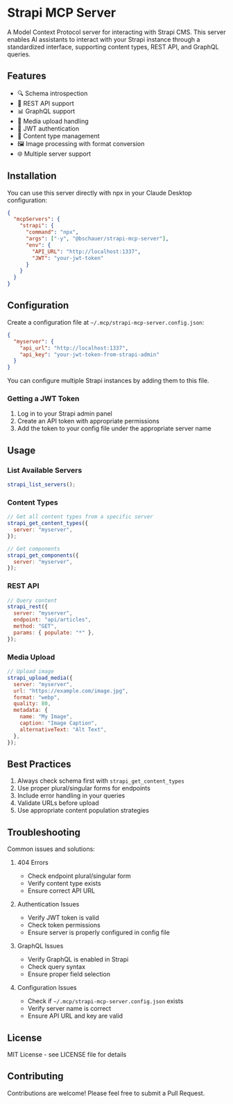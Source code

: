 # Strapi MCP Server

A Model Context Protocol server for interacting with Strapi CMS. This server enables AI assistants to interact with your Strapi instance through a standardized interface, supporting content types, REST API, and GraphQL queries.

## Features

- 🔍 Schema introspection
- 🔄 REST API support
- 📊 GraphQL support
- 📸 Media upload handling
- 🔐 JWT authentication
- 📝 Content type management
- 🖼️ Image processing with format conversion
- 🌐 Multiple server support

## Installation

You can use this server directly with npx in your Claude Desktop configuration:

```json
{
  "mcpServers": {
    "strapi": {
      "command": "npx",
      "args": ["-y", "@bschauer/strapi-mcp-server"],
      "env": {
        "API_URL": "http://localhost:1337",
        "JWT": "your-jwt-token"
      }
    }
  }
}
```

## Configuration

Create a configuration file at `~/.mcp/strapi-mcp-server.config.json`:

```json
{
  "myserver": {
    "api_url": "http://localhost:1337",
    "api_key": "your-jwt-token-from-strapi-admin"
  }
}
```

You can configure multiple Strapi instances by adding them to this file.

### Getting a JWT Token

1. Log in to your Strapi admin panel
2. Create an API token with appropriate permissions
3. Add the token to your config file under the appropriate server name

## Usage

### List Available Servers

```javascript
strapi_list_servers();
```

### Content Types

```javascript
// Get all content types from a specific server
strapi_get_content_types({
  server: "myserver",
});

// Get components
strapi_get_components({
  server: "myserver",
});
```

### REST API

```javascript
// Query content
strapi_rest({
  server: "myserver",
  endpoint: "api/articles",
  method: "GET",
  params: { populate: "*" },
});
```

### Media Upload

```javascript
// Upload image
strapi_upload_media({
  server: "myserver",
  url: "https://example.com/image.jpg",
  format: "webp",
  quality: 80,
  metadata: {
    name: "My Image",
    caption: "Image Caption",
    alternativeText: "Alt Text",
  },
});
```

## Best Practices

1. Always check schema first with `strapi_get_content_types`
2. Use proper plural/singular forms for endpoints
3. Include error handling in your queries
4. Validate URLs before upload
5. Use appropriate content population strategies

## Troubleshooting

Common issues and solutions:

1. 404 Errors

   - Check endpoint plural/singular form
   - Verify content type exists
   - Ensure correct API URL

2. Authentication Issues

   - Verify JWT token is valid
   - Check token permissions
   - Ensure server is properly configured in config file

3. GraphQL Issues

   - Verify GraphQL is enabled in Strapi
   - Check query syntax
   - Ensure proper field selection

4. Configuration Issues
   - Check if `~/.mcp/strapi-mcp-server.config.json` exists
   - Verify server name is correct
   - Ensure API URL and key are valid

## License

MIT License - see LICENSE file for details

## Contributing

Contributions are welcome! Please feel free to submit a Pull Request.
